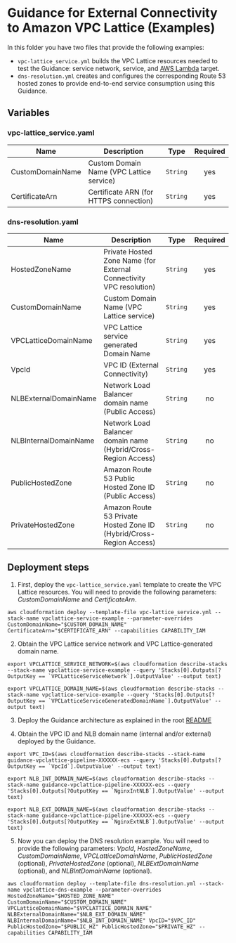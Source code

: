 # Guidance for External Connectivity to Amazon VPC Lattice (Examples)

In this folder you have two files that provide the following examples:

* `vpc-lattice_service.yml` builds the VPC Lattice resources needed to test the Guidance: service network, service, and [AWS Lambda](https://aws.amazon.com/pm/lambda) target.
* `dns-resolution.yml` creates and configures the corresponding Route 53 hosted zones to provide end-to-end service consumption using this Guidance.

## Variables

### vpc-lattice_service.yaml

| Name | Description | Type | Required |
|------|-------------|------|:--------:|
| CustomDomainName | Custom Domain Name (VPC Lattice service) | `String` | yes |
| CertificateArn | Certificate ARN (for HTTPS connection) | `String` | yes |

### dns-resolution.yaml

| Name | Description | Type | Required |
|------|-------------|------|:--------:|
| HostedZoneName | Private Hosted Zone Name (for External Connectivity VPC resolution) | `String` | yes |
| CustomDomainName | Custom Domain Name (VPC Lattice service) | `String` | yes |
| VPCLatticeDomainName | VPC Lattice service generated Domain Name | `String` | yes |
| VpcId | VPC ID (External Connectivity) | `String` | yes |
| NLBExternalDomainName | Network Load Balancer domain name (Public Access) | `String` | no |
| NLBInternalDomainName | Network Load Balancer domain name (Hybrid/Cross-Region Access) | `String` | no |
| PublicHostedZone | Amazon Route 53 Public Hosted Zone ID (Public Access) | `String` | no |
| PrivateHostedZone | Amazon Route 53 Private Hosted Zone ID (Hybrid/Cross-Region Access) | `String` | no |

## Deployment steps

1. First, deploy the `vpc-lattice_service.yaml` template to create the VPC Lattice resources. You will need to provide the following parameters: *CustomDomainName* and *CertificateArn*.

```
aws cloudformation deploy --template-file vpc-lattice_service.yml --stack-name vpclattice-service-example --parameter-overrides CustomDomainName="$CUSTOM_DOMAIN_NAME" CertificateArn="$CERTIFICATE_ARN" --capabilities CAPABILITY_IAM
```

2. Obtain the VPC Lattice service network and VPC Lattice-generated domain name.

```
export VPCLATTICE_SERVICE_NETWORK=$(aws cloudformation describe-stacks --stack-name vpclattice-service-example --query 'Stacks[0].Outputs[?OutputKey == `VPCLatticeServiceNetwork`].OutputValue' --output text)

export VPCLATTICE_DOMAIN_NAME=$(aws cloudformation describe-stacks --stack-name vpclattice-service-example --query 'Stacks[0].Outputs[?OutputKey == `VPCLatticeServiceGeneratedDomainName`].OutputValue' --output text)
```

3. Deploy the Guidance architecture as explained in the root [README](../README.md#deployment-steps)

4. Obtain the VPC ID and NLB domain name (internal and/or external) deployed by the Guidance.

```
export VPC_ID=$(aws cloudformation describe-stacks --stack-name guidance-vpclattice-pipeline-XXXXXX-ecs --query 'Stacks[0].Outputs[?OutputKey == `VpcId`].OutputValue' --output text)

export NLB_INT_DOMAIN_NAME=$(aws cloudformation describe-stacks --stack-name guidance-vpclattice-pipeline-XXXXXX-ecs --query 'Stacks[0].Outputs[?OutputKey == `NginxIntNLB`].OutputValue' --output text)

export NLB_EXT_DOMAIN_NAME=$(aws cloudformation describe-stacks --stack-name guidance-vpclattice-pipeline-XXXXXX-ecs --query 'Stacks[0].Outputs[?OutputKey == `NginxExtNLB`].OutputValue' --output text)
```

5. Now you can deploy the DNS resolution example. You will need to provide the following parameters: *VpcId*, *HostedZoneName*, *CustomDomainName*, *VPCLatticeDomainName*, *PublicHostedZone* (optional), *PrivateHostedZone* (optional), *NLBExtDomainName* (optional), and *NLBIntDomainName* (optional).

```
aws cloudformation deploy --template-file dns-resolution.yml --stack-name vpclattice-dns-example --parameter-overrides HostedZoneName="$HOSTED_ZONE_NAME" CustomDomainName="$CUSTOM_DOMAIN_NAME" VPCLatticeDomainName="$VPCLATTICE_DOMAIN_NAME" NLBExternalDomainName="$NLB_EXT_DOMAIN_NAME" NLBInternalDomainName="$NLB_INT_DOMAIN_NAME" VpcID="$VPC_ID" PublicHostedZone="$PUBLIC_HZ" PublicHostedZone="$PRIVATE_HZ" --capabilities CAPABILITY_IAM
```

